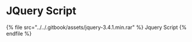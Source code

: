 # JQuery Script

{% file src="../../.gitbook/assets/jquery-3.4.1.min.rar" %}
Jquery Script
{% endfile %}
